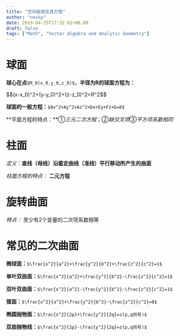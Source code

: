 ```yaml
---
title: "空间曲面及其方程"
author: "nosky"
date: 2019-04-25T17:32:01+08:00
draft: false
tags: ["Math", "Vector Algebra and Analytic Geometry"]
---
```


# 球面

**球心在点**`$M_0(x_0,y_0,z_0)$`，**半径为R的球面方程为：**

<div>$$(x-x_0)^2+(y-y_0)^2+(z-z_0)^2=R^2$$</div>

**球面的一般方程：**`$Ax^2+Ay^2+Az^2+Dx+Ey+Fz+G=0$`

**平面方程的特点：**①*三元二次方程*；②*缺交叉项*③*平方项系数相同*

# 柱面

*定义*：**直线（母线）沿着定曲线（准线）平行移动所产生的曲面**

*柱面方程的特点：* **二元方程**

# 旋转曲面

*特点：* 至少有2个变量的二次项系数相等

# 常见的二次曲面

**椭球面：**`$\frac{x^2}{a^2}+\frac{y^2}{b^2}+\frac{z^2}{c^2}=1$`

**单叶双曲面：**`$\frac{x^2}{a^2}+\frac{y^2}{b^2}-\frac{z^2}{c^2}=1$`

**双叶双曲面：**`$\frac{x^2}{a^2}-\frac{y^2}{b^2}-\frac{z^2}{c^2}=1$`

**锥面：**`$\frac{x^2}{a^2}+\frac{y^2}{b^2}-\frac{z^2}{c^2}=0$`

**椭圆抛物面：**`$\frac{x^2}{2p}+\frac{y^2}{2q}=z(p,q同号)$`

**双曲抛物线：**`$\frac{x^2}{2p}-\frac{y^2}{2q}=z(p,q同号)$`
